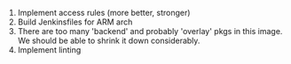 1. Implement access rules (more better, stronger)
4. Build Jenkinsfiles for ARM arch
6. There are too many 'backend' and probably 'overlay' pkgs in this image. We should be able to shrink it down considerably.
7. Implement linting
